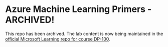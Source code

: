 # Azure Machine Learning Primers - ARCHIVED!

This repo has been archived. The lab content is now being maintained in the [official Microsoft Learning repo for course DP-100](https://github.com/MicrosoftLearning/DP100).
